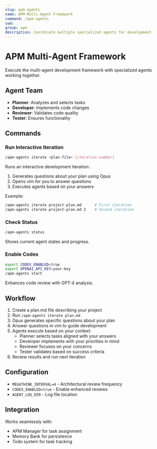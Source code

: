 ```yaml
---
slug: apm-agents
name: APM Multi-Agent Framework
command: /apm-agents
cwd: .
group: apm
description: Coordinate multiple specialized agents for development
---
```


# APM Multi-Agent Framework

Execute the multi-agent development framework with specialized agents working together.

## Agent Team

- **Planner**: Analyzes and selects tasks
- **Developer**: Implements code changes  
- **Reviewer**: Validates code quality
- **Tester**: Ensures functionality

## Commands

### Run Interactive Iteration
```bash
/apm-agents iterate <plan-file> [iteration-number]
```
Runs an interactive development iteration:
1. Generates questions about your plan using Opus
2. Opens vim for you to answer questions
3. Executes agents based on your answers

Example:
```bash
/apm-agents iterate project-plan.md      # First iteration
/apm-agents iterate project-plan.md 2    # Second iteration
```

### Check Status
```bash
/apm-agents status
```
Shows current agent states and progress.

### Enable Codex
```bash
export CODEX_ENABLED=true
export OPENAI_API_KEY=your-key
/apm-agents start
```
Enhances code review with GPT-4 analysis.

## Workflow

1. Create a plan.md file describing your project
2. Run `/apm-agents iterate plan.md`
3. Opus generates specific questions about your plan
4. Answer questions in vim to guide development
5. Agents execute based on your context:
   - Planner selects tasks aligned with your answers
   - Developer implements with your priorities in mind
   - Reviewer focuses on your concerns
   - Tester validates based on success criteria
6. Review results and run next iteration

## Configuration

- `MEGATHINK_INTERVAL=4` - Architectural review frequency
- `CODEX_ENABLED=true` - Enable enhanced reviews
- `AGENT_LOG_DIR` - Log file location

## Integration

Works seamlessly with:
- APM Manager for task assignment
- Memory Bank for persistence
- Todo system for task tracking